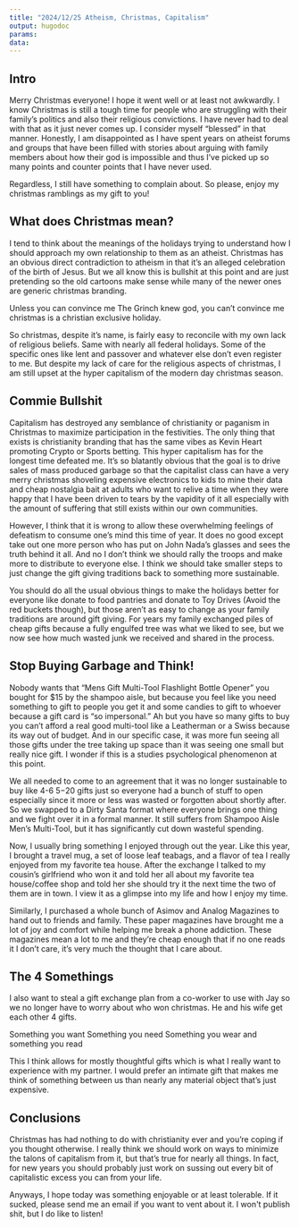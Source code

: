 ```yaml
---
title: "2024/12/25 Atheism, Christmas, Capitalism"
output: hugodoc
params:
data:
---
```

## Intro

Merry Christmas everyone! I hope it went well or at least not awkwardly. I know Christmas is still a tough time for people who are struggling with their family’s politics and also their religious convictions. I have never had to deal with that as it just never comes up. I consider myself “blessed” in that manner. Honestly, I am disappointed as I have spent years on atheist forums and groups that have been filled with stories about arguing with family members about how their god is impossible and thus I’ve picked up so many points and counter points that I have never used.

Regardless, I still have something to complain about. So please, enjoy my christmas ramblings as my gift to you!

## What does Christmas mean?

I tend to think about the meanings of the holidays trying to understand how I should approach my own relationship to them as an atheist.  Christmas has an obvious direct contradiction to atheism in that it’s an alleged celebration of the birth of Jesus.  But we all know this is bullshit at this point and are just pretending so the old cartoons make sense while many of the newer ones are generic christmas branding.

Unless you can convince me The Grinch knew god, you can’t convince me christmas is a christian exclusive holiday.

So christmas, despite it’s name, is fairly easy to reconcile with my own lack of religious beliefs. Same with nearly all federal holidays. Some of the specific ones like lent and passover and whatever else don’t even register to me. But despite my lack of care for the religious aspects of christmas, I am still upset at the hyper capitalism of the modern day christmas season.

## Commie Bullshit

Capitalism has destroyed any semblance of christianity or paganism in Christmas to maximize participation in the festivities. The only thing that exists is christianity branding that has the same vibes as Kevin Heart promoting Crypto or Sports betting. This hyper capitalism has for the longest time defeated me. It’s so blatantly obvious that the goal is to drive sales of mass produced garbage so that the capitalist class can have a very merry christmas shoveling expensive electronics to kids to mine their data and cheap nostalgia bait at adults who want to relive a time when they were happy that I have been driven to tears by the vapidity of it all especially with the amount of suffering that still exists within our own communities. 

However, I think that it is wrong to allow these overwhelming feelings of defeatism to consume one’s mind this time of year. It does no good except take out one more person who has put on John Nada’s glasses and sees the truth behind it all. And no I don’t think we should rally the troops and make more to distribute to everyone else. I think we should take smaller steps to just change the gift giving traditions back to something more sustainable.

You should do all the usual obvious things to make the holidays better for everyone like donate to food pantries and donate to Toy Drives (Avoid the red buckets though), but those aren’t as easy to change as your family traditions are around gift giving. For years my family exchanged piles of cheap gifts because a fully engulfed tree was what we liked to see, but we now see how much wasted junk we received and shared in the process.

## Stop Buying Garbage and Think!

Nobody wants that “Mens Gift Multi-Tool Flashlight Bottle Opener” you bought for $15 by the shampoo aisle, but because you feel like you need something to gift to people you get it and some candies to gift to whoever because a gift card is “so impersonal.” Ah but you have so many gifts to buy you can’t afford a real good multi-tool like a Leatherman or a Swiss because its way out of budget. And in our specific case, it was more fun seeing all those gifts under the tree taking up space than it was seeing one small but really nice gift. I wonder if this is a studies psychological phenomenon at this point.

We all needed to come to an agreement that it was no longer sustainable to buy like 4-6 $5-$20 gifts just so everyone had a bunch of stuff to open especially since it more or less was wasted or forgotten about shortly after. So we swapped to a Dirty Santa format where everyone brings one thing and we fight over it in a formal manner. It still suffers from Shampoo Aisle Men’s Multi-Tool, but it has significantly cut down wasteful spending.

Now, I usually bring something I enjoyed through out the year. Like this year, I brought a travel mug, a set of loose leaf teabags, and a flavor of tea I really enjoyed from my favorite tea house. After the exchange I talked to my cousin’s girlfriend who won it and told her all about my favorite tea house/coffee shop and told her she should try it the next time the two of them are in town. I view it as a glimpse into my life and how I enjoy my time.

Similarly, I purchased a whole bunch of Asimov and Analog Magazines to hand out to friends and family. These paper magazines have brought me a lot of joy and comfort while helping me break a phone addiction. These magazines mean a lot to me and they’re cheap enough that if no one reads it I don’t care, it’s very much the thought that I care about.

## The 4 Somethings
I also want to steal a gift exchange plan from a co-worker to use with Jay so we no longer have to worry about who won christmas. He and his wife get each other 4 gifts.

Something you want
Something you need
Something you wear
and something you read

This I think allows for mostly thoughtful gifts which is what I really want to experience with my partner. I would prefer an intimate gift that makes me think of something between us than nearly any material object that’s just expensive.

## Conclusions
Christmas has had nothing to do with christianity ever and you’re coping if you thought otherwise. I really think we should work on ways to minimize the talons of capitalism from it, but that’s true for nearly all things. In fact, for new years you should probably just work on sussing out every bit of capitalistic excess you can from your life.

Anyways, I hope today was something enjoyable or at least tolerable. If it sucked, please send me an email if you want to vent about it. I won't publish shit, but I do like to listen!